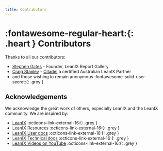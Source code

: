 ```yaml
---
title: Contributors
---
```


# :fontawesome-regular-heart:{: .heart } Contributors 

Thanks to all our contributors:

- [Stephen Gates](https://www.linkedin.com/in/sdgates/) - Founder, LeanIX Report Gallery
- [Craig Stanley](https://www.linkedin.com/in/c-stanley/) - [Citadel](https://citadelgroup.com.au/eaaas/) a certified Australian LeanIX Partner
- and those wishing to remain anonymous :fontawesome-solid-user-secret:{: .grey } 

## Acknowledgements

We acknowledge the great work of others, especially LeanIX and the LeanIX community. We are inspired by:

- [LeanIX](https://www.leanix.net/en/) :octicons-link-external-16:{: .grey } 
- [LeanIX Resources](https://www.leanix.net/en/resources/download) :octicons-link-external-16:{: .grey } 
- [LeanIX User docs](https://docs.leanix.net/) :octicons-link-external-16:{: .grey } 
- [LeanIX Technical docs](https://dev.leanix.net/docs) :octicons-link-external-16:{: .grey } 
- [LeanIX Videos on YouTube](https://www.youtube.com/channel/UCuQgcdrp4Pf9-6ygAPC0PYA) :octicons-link-external-16:{: .grey } 

